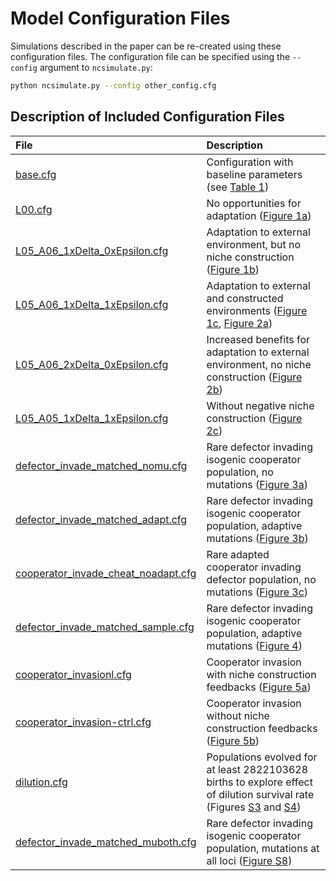 # Model Configuration Files

Simulations described in the paper can be re-created using these configuration
files.  The configuration file can be specified using the `--config` argument
to `ncsimulate.py`:

```sh
python ncsimulate.py --config other_config.cfg
```

## Description of Included Configuration Files

| File               | Description                                                                            |
|:-------------------|:---------------------------------------------------------------------------------------|
| [base.cfg](base.cfg) | Configuration with baseline parameters (see [Table 1](../paper/09_tables.md))        |
| [L00.cfg](L00.cfg) | No opportunities for adaptation ([Figure 1a](../figures/Figure1.png))                  |
| [L05_A06_1xDelta_0xEpsilon.cfg](L05_A06_1xDelta_0xEpsilon.cfg) | Adaptation to external environment, but no niche construction ([Figure 1b](../figures/Figure1.png)) |
| [L05_A06_1xDelta_1xEpsilon.cfg](L05_A06_1xDelta_1xEpsilon.cfg) | Adaptation to external and constructed environments ([Figure 1c](../figures/Figure1.png), [Figure 2a](../figures/Figure2.png)) |
| [L05_A06_2xDelta_0xEpsilon.cfg](L05_A06_2xDelta_0xEpsilon.cfg) | Increased benefits for adaptation to external environment, no niche construction ([Figure 2b](../figures/Figure2.png)) |
| [L05_A05_1xDelta_1xEpsilon.cfg](L05_A05_1xDelta_1xEpsilon.cfg) | Without negative niche construction ([Figure 2c](../figures/Figure2.png)) |
| [defector_invade_matched_nomu.cfg](defector_invade_matched_nomu.cfg) | Rare defector invading isogenic cooperator population, no mutations ([Figure 3a](../figures/Figure3.png)) |
| [defector_invade_matched_adapt.cfg](defector_invade_matched_adapt.cfg) | Rare defector invading isogenic cooperator population, adaptive mutations ([Figure 3b](../figures/Figure3.png)) |
| [cooperator_invade_cheat_noadapt.cfg](cooperator_invade_cheat_noadapt.cfg) | Rare adapted cooperator invading defector population, no mutations ([Figure 3c](../figures/Figure3.png)) |
| [defector_invade_matched_sample.cfg](defector_invade_matched_sample.cfg) | Rare defector invading isogenic cooperator population, adaptive mutations ([Figure 4](../figures/Figure4.png)) |
| [cooperator_invasionl.cfg](cooperator_invasionl.cfg) | Cooperator invasion with niche construction feedbacks ([Figure 5a](../figures/cooperator_invasion.png)) |
| [cooperator_invasion-ctrl.cfg](cooperator_invasion-ctrl.cfg) | Cooperator invasion without niche construction feedbacks ([Figure 5b](../figures/cooperator_invasion.png)) |
| [dilution.cfg](dilution.cfg) | Populations evolved for at least 2822103628 births to explore effect of dilution survival rate (Figures [S3](../figures/dilution-births.png) and [S4](../figures/dilution-births-integral.png))|
| [defector_invade_matched_muboth.cfg](defector_invade_matched_muboth.cfg) | Rare defector invading isogenic cooperator population, mutations at all loci ([Figure S8](../figures/defector_invasion_mu.png)) |
